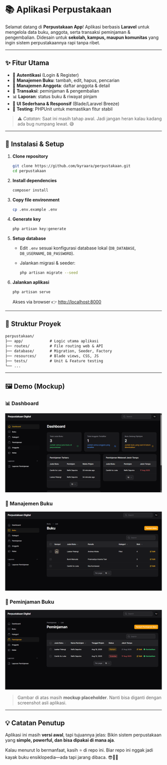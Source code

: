 # 📚 Aplikasi Perpustakaan

Selamat datang di **Perpustakaan App**!
Aplikasi berbasis **Laravel** untuk mengelola data buku, anggota, serta transaksi peminjaman & pengembalian.
Didesain untuk **sekolah, kampus, maupun komunitas** yang ingin sistem perpustakaannya rapi tanpa ribet.

---

## ✨ Fitur Utama

* 🔐 **Autentikasi** (Login & Register)
* 📖 **Manajemen Buku**: tambah, edit, hapus, pencarian
* 👥 **Manajemen Anggota**: daftar anggota & detail
* 🔄 **Transaksi**: peminjaman & pengembalian
* 📊 **Laporan**: status buku & riwayat pinjam
* 🎨 **UI Sederhana & Responsif** (Blade/Laravel Breeze)
* 🧪 **Testing**: PHPUnit untuk memastikan fitur stabil

> ⚠️ *Catatan:* Saat ini masih tahap awal. Jadi jangan heran kalau kadang ada bug numpang lewat. 😅

---

## 🚀 Instalasi & Setup

1. **Clone repository**

   ```bash
   git clone https://github.com/kyraara/perpustakaan.git
   cd perpustakaan
   ```

2. **Install dependencies**

   ```bash
   composer install
   ```

3. **Copy file environment**

   ```bash
   cp .env.example .env
   ```

4. **Generate key**

   ```bash
   php artisan key:generate
   ```

5. **Setup database**

   * Edit `.env` sesuai konfigurasi database lokal (`DB_DATABASE`, `DB_USERNAME`, `DB_PASSWORD`).
   * Jalankan migrasi & seeder:

     ```bash
     php artisan migrate --seed
     ```

6. **Jalankan aplikasi**

   ```bash
   php artisan serve
   ```

   Akses via browser 👉 [http://localhost:8000](http://localhost:8000)

---

## 📂 Struktur Proyek

```
perpustakaan/
├── app/            # Logic utama aplikasi
├── routes/         # File routing web & API
├── database/       # Migration, Seeder, Factory
├── resources/      # Blade views, CSS, JS
├── tests/          # Unit & Feature testing
└── ...
```

---

## 🖼️ Demo (Mockup)

### 📊 Dashboard

![Dashboard](public/assets/dashboard.png)

### 📖 Manajemen Buku

![Manajemen Buku](public/assets/buku.png)

### 🔄 Peminjaman Buku

![Peminjaman Buku](public/assets/transaksi.png)

> Gambar di atas masih **mockup placeholder**. Nanti bisa diganti dengan screenshot asli aplikasi.

---

## 💡 Catatan Penutup

Aplikasi ini masih **versi awal**, tapi tujuannya jelas:
Bikin sistem perpustakaan yang **simple, powerful, dan bisa dipakai di mana aja**.

Kalau menurut lo bermanfaat, kasih ⭐ di repo ini.
Biar repo ini nggak jadi kayak buku ensiklopedia—ada tapi jarang dibaca. 😎📖✨
